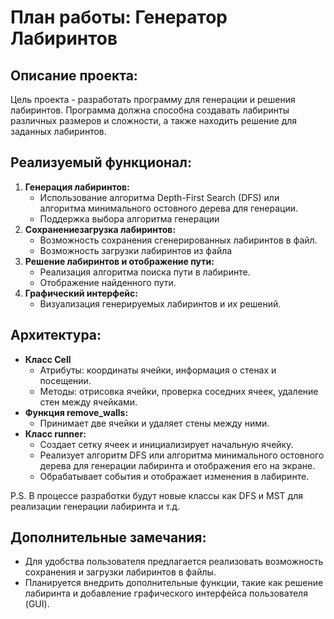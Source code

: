 # План работы: Генератор Лабиринтов

## Описание проекта:

Цель проекта - разработать программу для генерации и решения лабиринтов. Программа
должна способна создавать лабиринты различных размеров и сложности, а также находить решение для заданных лабиринтов. 

## Реализуемый функционал:

1. **Генерация лабиринтов:**
   - Использование алгоритма Depth-First Search (DFS) или алгоритма минимального остовного дерева для генерации.
   - Поддержка выбора алгоритма генерации
2. **Сохранениезагрузка лабиринтов:**
   - Возможность сохранения сгенерированных лабиринтов в файл.
   - Возможность загрузки лабиринтов из файла
3. **Решение лабиринтов и отображение пути:**
   - Реализация алгоритма поиска пути в лабиринте.
   - Отображение найденного пути.
4. **Графический интерфейс:**
   - Визуализация генерируемых лабиринтов и их решений.

## Архитектура:

  - **Класс Cell**
      - Атрибуты: координаты ячейки, информация о стенах и посещении.
      - Методы: отрисовка ячейки, проверка соседних ячеек, удаление стен между ячейками.
  - **Функция remove_walls:**
     - Принимает две ячейки и удаляет стены между ними.
  - **Класс runner:**
     - Создает сетку ячеек и инициализирует начальную ячейку.
     - Реализует алгоритм DFS или алгоритма минимального остовного дерева для генерации лабиринта и отображения его на экране.
     - Обрабатывает события и отображает изменения в лабиринте.

P.S. В процессе разработки будут новые классы как DFS и MST для реализации генерации лабиринта и т.д.

## Дополнительные замечания:
   - Для удобства пользователя предлагается реализовать возможность сохранения и загрузки лабиринтов в файлы.
   - Планируется внедрить дополнительные функции, такие как решение лабиринта и добавление графического интерфейса пользователя (GUI).


